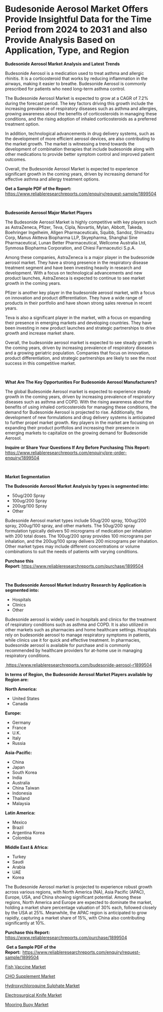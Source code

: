 <p><h1>Budesonide Aerosol Market Offers Provide Insightful Data for the Time Period from 2024 to 2031 and also Provide Analysis Based on Application, Type, and Region</h1></p><p><strong>Budesonide Aerosol Market Analysis and Latest Trends</strong></p>
<p><p>Budesonide Aerosol is a medication used to treat asthma and allergic rhinitis. It is a corticosteroid that works by reducing inflammation in the airways, making it easier to breathe. Budesonide Aerosol is commonly prescribed for patients who need long-term asthma control.</p><p>The Budesonide Aerosol Market is expected to grow at a CAGR of 7.2% during the forecast period. The key factors driving this growth include the increasing prevalence of respiratory diseases such as asthma and allergies, growing awareness about the benefits of corticosteroids in managing these conditions, and the rising adoption of inhaled corticosteroids as a preferred treatment option.</p><p>In addition, technological advancements in drug delivery systems, such as the development of more efficient aerosol devices, are also contributing to the market growth. The market is witnessing a trend towards the development of combination therapies that include budesonide along with other medications to provide better symptom control and improved patient outcomes.</p><p>Overall, the Budesonide Aerosol Market is expected to experience significant growth in the coming years, driven by increasing demand for effective asthma and allergy treatment options.</p></p>
<p><strong>Get a Sample PDF of the Report:&nbsp;</strong> <a href="https://www.reliableresearchreports.com/enquiry/request-sample/1899504">https://www.reliableresearchreports.com/enquiry/request-sample/1899504</a></p>
<p>&nbsp;</p>
<p><strong>Budesonide Aerosol Major Market Players</strong></p>
<p><p>The Budesonide Aerosol Market is highly competitive with key players such as AstraZeneca, Pfizer, Teva, Cipla, Novartis, Mylan, Abbott, Takeda, Boehringer Ingelheim, Allgen Pharmaceuticals, Squibb, Sandoz, Shimadzu Corp, Manus Aktteva Biopharma LLP, Skyepharma, Shanghai Sine Pharmaceutical, Lunan Better Pharmaceutical, Wellcome Australia Ltd, Synmosa Biopharma Corporation, and Chiesi Farmaceutici S.p.A.</p><p>Among these companies, AstraZeneca is a major player in the budesonide aerosol market. They have a strong presence in the respiratory disease treatment segment and have been investing heavily in research and development. With a focus on technological advancements and new product launches, AstraZeneca is expected to continue to see market growth in the coming years.</p><p>Pfizer is another key player in the budesonide aerosol market, with a focus on innovation and product differentiation. They have a wide range of products in their portfolio and have shown strong sales revenue in recent years.</p><p>Teva is also a significant player in the market, with a focus on expanding their presence in emerging markets and developing countries. They have been investing in new product launches and strategic partnerships to drive growth and increase market share.</p><p>Overall, the budesonide aerosol market is expected to see steady growth in the coming years, driven by increasing prevalence of respiratory diseases and a growing geriatric population. Companies that focus on innovation, product differentiation, and strategic partnerships are likely to see the most success in this competitive market.</p></p>
<p>&nbsp;</p>
<p><strong>What Are The Key Opportunities For Budesonide Aerosol Manufacturers?</strong></p>
<p><p>The global Budesonide Aerosol market is expected to experience steady growth in the coming years, driven by increasing prevalence of respiratory diseases such as asthma and COPD. With the rising awareness about the benefits of using inhaled corticosteroids for managing these conditions, the demand for Budesonide Aerosol is projected to rise. Additionally, the development of new formulations and drug delivery systems is anticipated to further propel market growth. Key players in the market are focusing on expanding their product portfolios and increasing their presence in emerging markets to capitalize on the growing demand for Budesonide Aerosol.</p></p>
<p><strong>Inquire or Share Your Questions If Any Before Purchasing This Report:</strong> <a href="https://www.reliableresearchreports.com/enquiry/pre-order-enquiry/1899504">https://www.reliableresearchreports.com/enquiry/pre-order-enquiry/1899504</a></p>
<p>&nbsp;</p>
<p><strong>Market Segmentation</strong></p>
<p><strong>The Budesonide Aerosol Market Analysis by types is segmented into:</strong></p>
<p><ul><li>50ug/200 Spray</li><li>100ug/200 Spray</li><li>200ug/100 Spray</li><li>Other</li></ul></p>
<p><p>Budesonide Aerosol market types include 50ug/200 spray, 100ug/200 spray, 200ug/100 spray, and other markets. The 50ug/200 spray formulation typically delivers 50 micrograms of medication per inhalation with 200 total doses. The 100ug/200 spray provides 100 micrograms per inhalation, and the 200ug/100 spray delivers 200 micrograms per inhalation. Other market types may include different concentrations or volume combinations to suit the needs of patients with varying conditions.</p></p>
<p><strong>Purchase this Report:&nbsp;</strong><a href="https://www.reliableresearchreports.com/purchase/1899504">https://www.reliableresearchreports.com/purchase/1899504</a></p>
<p>&nbsp;</p>
<p><strong>The Budesonide Aerosol Market Industry Research by Application is segmented into:</strong></p>
<p><ul><li>Hospitals</li><li>Clinics</li><li>Other</li></ul></p>
<p><p>Budesonide aerosol is widely used in hospitals and clinics for the treatment of respiratory conditions such as asthma and COPD. It is also utilized in other markets such as pharmacies and home healthcare settings. Hospitals rely on budesonide aerosol to manage respiratory symptoms in patients, while clinics use it for quick and effective treatment. In pharmacies, budesonide aerosol is available for purchase and is commonly recommended by healthcare providers for at-home use in managing respiratory conditions.</p></p>
<p><a href="https://www.reliableresearchreports.com/budesonide-aerosol-r1899504">&nbsp;https://www.reliableresearchreports.com/budesonide-aerosol-r1899504</a></p>
<p><strong>In terms of Region, the Budesonide Aerosol Market Players available by Region are:</strong></p>
<p>
    <p> <strong> North America: </strong>
        <ul>
            <li>United States</li>
            <li>Canada</li>
        </ul>
        </p> 
    <p> <strong> Europe: </strong>
        <ul>
            <li>Germany</li>
            <li>France</li>
            <li>U.K.</li>
            <li>Italy</li>
            <li>Russia</li>
        </ul>
        </p> 
    <p> <strong> Asia-Pacific: </strong>
        <ul>
            <li>China</li>
            <li>Japan</li>
            <li>South Korea</li>
            <li>India</li>
            <li>Australia</li>
            <li>China Taiwan</li>
            <li>Indonesia</li>
            <li>Thailand</li>
            <li>Malaysia</li>
        </ul>
        </p> 
    <p> <strong> Latin America: </strong>
        <ul>
            <li>Mexico</li>
            <li>Brazil</li>
            <li>Argentina Korea</li>
            <li>Colombia</li>
        </ul>
        </p> 
    <p> <strong> Middle East & Africa: </strong>
        <ul>
            <li>Turkey</li>
            <li>Saudi</li>
            <li>Arabia</li>
            <li>UAE</li>
            <li>Korea</li>
        </ul>
    </p>
    </p>
<p><p>The Budesonide Aerosol market is projected to experience robust growth across various regions, with North America (NA), Asia Pacific (APAC), Europe, USA, and China showing significant potential. Among these regions, North America and Europe are expected to dominate the market, holding a market share percentage valuation of 30% each, followed closely by the USA at 25%. Meanwhile, the APAC region is anticipated to grow rapidly, capturing a market share of 15%, with China also contributing significantly at 10%.</p></p>
<p><strong>Purchase this Report: </strong><a href="https://www.reliableresearchreports.com/purchase/1899504">https://www.reliableresearchreports.com/purchase/1899504</a></p>
<p>&nbsp;<strong>Get a Sample PDF of the Report:&nbsp;&nbsp;</strong><a href="https://www.reliableresearchreports.com/enquiry/request-sample/1899504">https://www.reliableresearchreports.com/enquiry/request-sample/1899504</a></p>
<p><strong></strong></p>
<p><p><a href="https://github.com/nathandecarvalho/Market-Research-Report-List-4/blob/main/fish-vaccine-market.md">Fish Vaccine Market</a></p><p><a href="https://www.linkedin.com/pulse/cho-supplement-market-outlook-forecast-from-2024-2031-brainorm-hd8df?trackingId=vXA7BM%2F4TOSxdLW3d6rWYw%3D%3D">CHO Supplement Market</a></p><p><a href="https://github.com/JosephWillisbXXgf/Market-Research-Report-List-1/blob/main/hydroxychloroquine-sulphate-market.md">Hydroxychloroquine Sulphate Market</a></p><p><a href="https://www.linkedin.com/pulse/electrosurgical-knife-market-global-regional-analysis-focus-xufhf?trackingId=XOQWoLmYTsCWDpEP2D36WQ%3D%3D">Electrosurgical Knife Market</a></p><p><a href="https://medium.com/@alicemcglynn2022/mooring-buoy-market-research-report-market-forecast-and-growth-prospects-with-a-steady-cagr-of-14-5-0d3ae71f6810">Mooring Buoy Market</a></p></p>